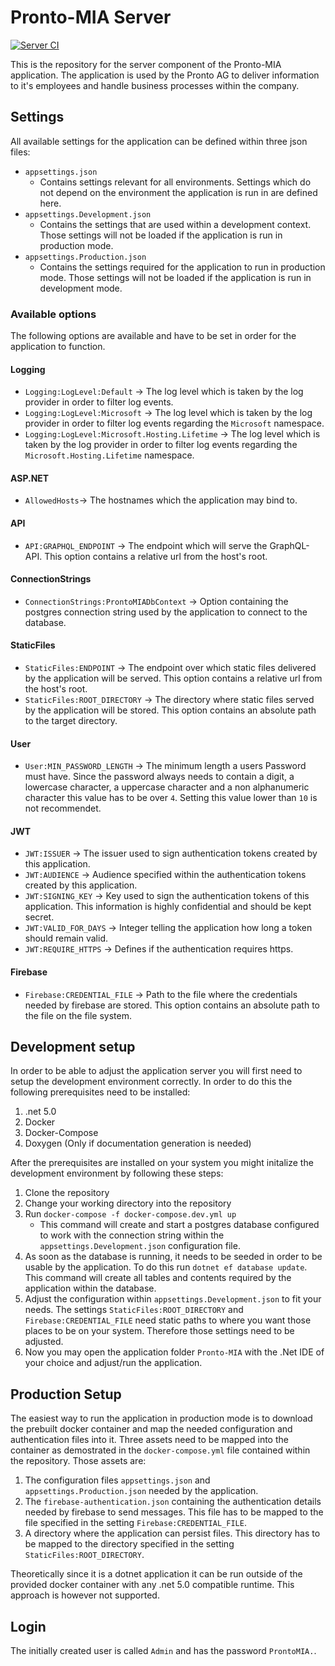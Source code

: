 # Pronto-MIA Server
[![Server CI](https://github.com/Pronto-AG/Informbob-Server/actions/workflows/main.yml/badge.svg)](https://github.com/Pronto-AG/Informbob-Server/actions/workflows/main.yml)

This is the repository for the server component of the Pronto-MIA application. The application is used by the Pronto AG to deliver information to it's employees and handle business processes within the company.

## Settings
All available settings for the application can be defined within three json files:
- `appsettings.json`
    - Contains settings relevant for all environments. Settings which do not depend on the environment the application is run in are defined here.
- `appsettings.Development.json`
    - Contains the settings that are used within a development context. Those settings will not be loaded if the application is run in production mode.
- `appsettings.Production.json`
    - Contains the settings required for the application to run in production mode. Those settings will not be loaded if the application is run in development mode.

### Available options
The following options are available and have to be set in order for the application to function.

#### Logging
- `Logging:LogLevel:Default` -> The log level which is taken by the log provider in order to filter log events.
- `Logging:LogLevel:Microsoft` -> The log level which is taken by the log provider in order to filter log events regarding the `Microsoft` namespace.
- `Logging:LogLevel:Microsoft.Hosting.Lifetime` -> The log level which is taken by the log provider in order to filter log events regarding the `Microsoft.Hosting.Lifetime` namespace.

#### ASP.NET
- `AllowedHosts`-> The hostnames which the application may bind to.

#### API
- `API:GRAPHQL_ENDPOINT` -> The endpoint which will serve the GraphQL-API. This option contains a relative url from the host's root.

#### ConnectionStrings
- `ConnectionStrings:ProntoMIADbContext` -> Option containing the postgres connection string used by the application to connect to the database.

#### StaticFiles
- `StaticFiles:ENDPOINT` -> The endpoint over which static files delivered by the application will be served. This option contains a relative url from the host's root.
- `StaticFiles:ROOT_DIRECTORY` -> The directory where static files served by the application will be stored. This option contains an absolute path to the target directory.

#### User
- `User:MIN_PASSWORD_LENGTH` -> The minimum length a users Password must have. Since the password always needs to contain a digit, a lowercase character, a uppercase character and a non alphanumeric character this value has to be over `4`. Setting this value lower than `10` is not recommendet.

#### JWT
- `JWT:ISSUER` -> The issuer used to sign authentication tokens created by this application.
- `JWT:AUDIENCE` -> Audience specified within the authentication tokens created by this application.
- `JWT:SIGNING_KEY` -> Key used to sign the authentication tokens of this application. This information is highly confidential and should be kept secret.
- `JWT:VALID_FOR_DAYS` -> Integer telling the application how long a token should remain valid.
- `JWT:REQUIRE_HTTPS` -> Defines if the authentication requires https.

#### Firebase
- `Firebase:CREDENTIAL_FILE` -> Path to the file where the credentials needed by firebase are stored. This option contains an absolute path to the file on the file system.

## Development setup
In order to be able to adjust the application server you will first need to setup the development environment correctly. In order to do this the following prerequisites need to be installed:
1. .net 5.0
2. Docker
3. Docker-Compose
4. Doxygen (Only if documentation generation is needed)

After the prerequisites are installed on your system you might initalize the development environment by following these steps:
1. Clone the repository
2. Change your working directory into the repository
3. Run `docker-compose -f docker-compose.dev.yml up`
    - This command will create and start a postgres database configured to work with the connection string within the `appsettings.Development.json` configuration file.
4. As soon as the database is running, it needs to be seeded in order to be usable by the application. To do this run `dotnet ef database update`. This command will create all tables and contents required by the application within the database.
5. Adjust the configuration within `appsettings.Development.json` to fit your needs. The settings `StaticFiles:ROOT_DIRECTORY` and `Firebase:CREDENTIAL_FILE` need static paths to where you want those places to be on your system. Therefore those settings need to be adjusted.
6. Now you may open the application folder `Pronto-MIA` with the .Net IDE of your choice and adjust/run the application.

## Production Setup
The easiest way to run the application in production mode is to download the prebuilt docker container and map the needed configuration and authentication files into it. Three assets need to be mapped into the container as demostrated in the `docker-compose.yml` file contained within the repository. Those assets are:
1. The configuration files `appsettings.json` and `appsettings.Production.json` needed by the application.
2. The `firebase-authentication.json` containing the authentication details needed by firebase to send messages. This file has to be mapped to the file specified in the setting `Firebase:CREDENTIAL_FILE`.
3. A directory where the application can persist files. This directory has to be mapped to the directory specified in the setting `StaticFiles:ROOT_DIRECTORY`.

Theoretically since it is a dotnet application it can be run outside of the provided docker container with any .net 5.0 compatible runtime. This approach is however not supported.

## Login
The initially created user is called `Admin` and has the password `ProntoMIA.`. 